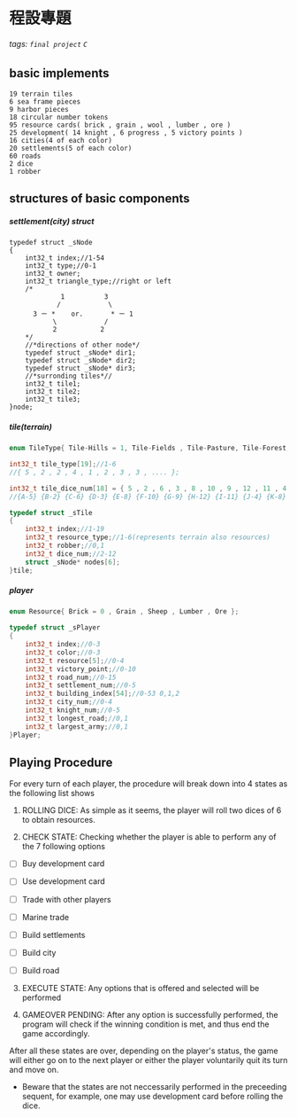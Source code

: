 程設專題
===

###### tags: `final project` `C`

basic implements
---
    19 terrain tiles
    6 sea frame pieces
    9 harbor pieces
    18 circular number tokens
    95 resource cards( brick , grain , wool , lumber , ore )
    25 development( 14 knight , 6 progress , 5 victory points )
    16 cities(4 of each color)
    20 settlements(5 of each color)
    60 roads
    2 dice
    1 robber
    
structures of basic components
---

##### settlement(city) struct
```Ｃ
typedef struct _sNode
{
    int32_t index;//1-54
    int32_t type;//0-1 
    int32_t owner;
    int32_t triangle_type;//right or left
    /* 
             1          3 
            /            \
      3 ㄧ *    or.       * ㄧ 1
           \            /
           2           2
    */
    //*directions of other node*/
    typedef struct _sNode* dir1;
    typedef struct _sNode* dir2;
    typedef struct _sNode* dir3;
    //*surronding tiles*//
    int32_t tile1;
    int32_t tile2;
    int32_t tile3;
}node;

```

##### tile(terrain)
``` C
enum TileType{ Tile-Hills = 1, Tile-Fields , Tile-Pasture, Tile-Forest, Tile-Mountains, Tile-Desert , Tile-Robber };

int32_t tile_type[19];//1-6
//{ 5 , 2 , 2 , 4 , 1 , 2 , 3 , 3 , .... };

int32_t tile_dice_num[18] = { 5 , 2 , 6 , 3 , 8 , 10 , 9 , 12 , 11 , 4 , 8 , 10 , 9 , 4 , 5 , 6 , 3 , 11 };//2-12
//{A-5} {B-2} {C-6} {D-3} {E-8} {F-10} {G-9} {H-12} {I-11} {J-4} {K-8} {L-10} {M-9} {N-4} {O-5} {P-6} {Q-3} {R-11} 

typedef struct _sTile
{
    int32_t index;//1-19
    int32_t resource_type;//1-6(represents terrain also resources)
    int32_t robber;//0,1
    int32_t dice_num;//2-12
    struct _sNode* nodes[6]; 
}tile;

```

##### player 
``` C
enum Resource{ Brick = 0 , Grain , Sheep , Lumber , Ore };

typedef struct _sPlayer
{
    int32_t index;//0-3
    int32_t color;//0-3
    int32_t resource[5];//0-4
    int32_t victory_point;//0-10
    int32_t road_num;//0-15
    int32_t settlement_num;//0-5  
    int32_t building_index[54];//0-53 0,1,2
    int32_t city_num;//0-4
    int32_t knight_num;//0-5
    int32_t longest_road;//0,1
    int32_t largest_army;//0,1
}Player;
```

Playing Procedure
---

For every turn of each player, the procedure will break down into 4 states as the following list shows 

1. ROLLING DICE:
    As simple as it seems, the player will roll two dices of 6 to obtain resources.
    
2. CHECK STATE: 
     Checking whether the player is able to perform any of the 7 following options
- [ ] Buy development card
- [ ] Use development card
- [ ] Trade with other players
- [ ] Marine trade
- [ ] Build settlements
- [ ] Build city
- [ ] Build road


3. EXECUTE STATE:
    Any options that is offered and selected will be performed
    
4. GAMEOVER PENDING:
    After any option is successfully performed, the program will check if the winning condition is met, and thus end the game accordingly.

After all these states are over, depending on the player's status, the game will either go on to the next player or either the player voluntarily quit its turn and move on. 

* Beware that the states are not neccessarily performed in the preceeding sequent, for example,  one may use development card before rolling the dice.
    
